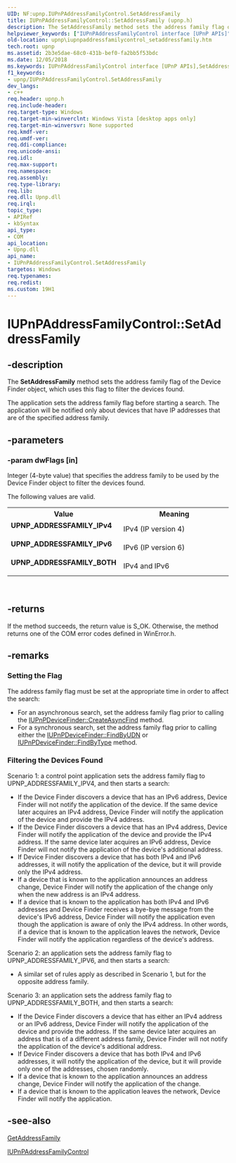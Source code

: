 ```yaml
---
UID: NF:upnp.IUPnPAddressFamilyControl.SetAddressFamily
title: IUPnPAddressFamilyControl::SetAddressFamily (upnp.h)
description: The SetAddressFamily method sets the address family flag of the Device Finder object, which uses this flag to filter the devices found.
helpviewer_keywords: ["IUPnPAddressFamilyControl interface [UPnP APIs]","SetAddressFamily method","IUPnPAddressFamilyControl.SetAddressFamily","IUPnPAddressFamilyControl::SetAddressFamily","SetAddressFamily","SetAddressFamily method [UPnP APIs]","SetAddressFamily method [UPnP APIs]","IUPnPAddressFamilyControl interface","UPNP_ADDRESSFAMILY_BOTH","UPNP_ADDRESSFAMILY_IPv4","UPNP_ADDRESSFAMILY_IPv6","upnp.iupnpaddressfamilycontrol_setaddressfamily","upnp/IUPnPAddressFamilyControl::SetAddressFamily"]
old-location: upnp\iupnpaddressfamilycontrol_setaddressfamily.htm
tech.root: upnp
ms.assetid: 2b3e5dae-68c0-431b-bef0-fa2bb5f53bdc
ms.date: 12/05/2018
ms.keywords: IUPnPAddressFamilyControl interface [UPnP APIs],SetAddressFamily method, IUPnPAddressFamilyControl.SetAddressFamily, IUPnPAddressFamilyControl::SetAddressFamily, SetAddressFamily, SetAddressFamily method [UPnP APIs], SetAddressFamily method [UPnP APIs],IUPnPAddressFamilyControl interface, UPNP_ADDRESSFAMILY_BOTH, UPNP_ADDRESSFAMILY_IPv4, UPNP_ADDRESSFAMILY_IPv6, upnp.iupnpaddressfamilycontrol_setaddressfamily, upnp/IUPnPAddressFamilyControl::SetAddressFamily
f1_keywords:
- upnp/IUPnPAddressFamilyControl.SetAddressFamily
dev_langs:
- c++
req.header: upnp.h
req.include-header: 
req.target-type: Windows
req.target-min-winverclnt: Windows Vista [desktop apps only]
req.target-min-winversvr: None supported
req.kmdf-ver: 
req.umdf-ver: 
req.ddi-compliance: 
req.unicode-ansi: 
req.idl: 
req.max-support: 
req.namespace: 
req.assembly: 
req.type-library: 
req.lib: 
req.dll: Upnp.dll
req.irql: 
topic_type:
- APIRef
- kbSyntax
api_type:
- COM
api_location:
- Upnp.dll
api_name:
- IUPnPAddressFamilyControl.SetAddressFamily
targetos: Windows
req.typenames: 
req.redist: 
ms.custom: 19H1
---
```


# IUPnPAddressFamilyControl::SetAddressFamily


## -description


The <b>SetAddressFamily</b> method sets the address family flag of the Device Finder object, which uses this flag to filter the devices found.

The application sets the address family flag before starting a search. The application will be notified only about devices that have IP addresses that are of the specified address family.


## -parameters




### -param dwFlags [in]

Integer (4-byte value) that specifies the address family to be used by the Device Finder object to filter the devices found.

The following values are valid.

<table>
<tr>
<th>Value</th>
<th>Meaning</th>
</tr>
<tr>
<td width="40%"><a id="UPNP_ADDRESSFAMILY_IPv4"></a><a id="upnp_addressfamily_ipv4"></a><a id="UPNP_ADDRESSFAMILY_IPV4"></a><dl>
<dt><b>UPNP_ADDRESSFAMILY_IPv4</b></dt>
</dl>
</td>
<td width="60%">
IPv4 (IP version 4)

</td>
</tr>
<tr>
<td width="40%"><a id="UPNP_ADDRESSFAMILY_IPv6"></a><a id="upnp_addressfamily_ipv6"></a><a id="UPNP_ADDRESSFAMILY_IPV6"></a><dl>
<dt><b>UPNP_ADDRESSFAMILY_IPv6</b></dt>
</dl>
</td>
<td width="60%">
IPv6 (IP version 6)

</td>
</tr>
<tr>
<td width="40%"><a id="UPNP_ADDRESSFAMILY_BOTH"></a><a id="upnp_addressfamily_both"></a><dl>
<dt><b>UPNP_ADDRESSFAMILY_BOTH</b></dt>
</dl>
</td>
<td width="60%">
IPv4 and IPv6

</td>
</tr>
</table>
 


## -returns



If the method succeeds, the return value is S_OK. Otherwise, the method returns one of the COM error codes defined in WinError.h.




## -remarks



<h3><a id="Setting__the_Flag"></a><a id="setting__the_flag"></a><a id="SETTING__THE_FLAG"></a>Setting  the Flag</h3>

The address family flag must be set at the appropriate time in order to affect the search:

<ul>
<li>For an asynchronous search, set the address family flag prior to calling the <a href="https://docs.microsoft.com/windows/desktop/api/upnp/nf-upnp-iupnpdevicefinder-createasyncfind">IUPnPDeviceFinder::CreateAsyncFind</a> method.</li>
<li>For a synchronous search, set the address family flag prior to calling either the <a href="https://docs.microsoft.com/windows/desktop/api/upnp/nf-upnp-iupnpdevicefinder-findbyudn">IUPnPDeviceFinder::FindByUDN</a> or <a href="https://docs.microsoft.com/windows/desktop/api/upnp/nf-upnp-iupnpdevicefinder-findbytype">IUPnPDeviceFinder::FindByType</a> method.</li>
</ul>


<h3><a id="Filtering_the_Devices_Found"></a><a id="filtering_the_devices_found"></a><a id="FILTERING_THE_DEVICES_FOUND"></a>Filtering the Devices Found</h3>

Scenario 1: a control point application sets the address family flag to UPNP_ADDRESSFAMILY_IPV4, and then starts a search:

<ul>
<li>If the Device Finder  discovers a device that has an IPv6 address, Device Finder will not notify the application of the device. If the same device later acquires an IPv4 address, Device Finder will notify the application of the device and provide the IPv4 address.</li>
<li>If the Device Finder discovers a device that has an IPv4 address, Device Finder will notify the application of the device and provide the IPv4 address. If the same device later acquires an IPv6 address, Device Finder will not notify the application of the device's additional address.</li>
<li>If Device Finder  discovers a device that has both IPv4 and IPv6 addresses, it will notify the application of the device, but it will provide only the IPv4 address.</li>
<li>If a device that is known to the application announces an address change, Device Finder will notify the application of the change only when the new address is an IPv4 address.</li>
<li>If a device that is known to the application has both IPv4 and IPv6 addresses and Device Finder receives a bye-bye message from the device's IPv6 address, Device Finder will notify the application even though the application is aware of only the IPv4 address. In other words, if a device that is known to the application leaves the network, Device Finder will notify the application regardless of the device's address.</li>
</ul>



Scenario 2: an application sets the address family flag to UPNP_ADDRESSFAMILY_IPV6, and then starts a search:

<ul>
<li>A similar set of rules apply as described in Scenario 1, but for the opposite address family.</li>
</ul>



Scenario 3: an application sets the address family flag to UPNP_ADDRESSFAMILY_BOTH, and then starts a search:

<ul>
<li>If the Device Finder discovers a device that has either an IPv4 address or an IPv6 address, Device Finder will notify the application of the device and provide the address. If the same device later acquires an address that is of a different address family, Device Finder will not notify the application of the device's additional address.</li>
<li>If Device Finder discovers a device that has both IPv4 and IPv6 addresses, it will notify the application of the device, but it will provide only one of the  addresses, chosen randomly.</li>
<li>If a device that is known to the application announces an address change, Device Finder will notify the application of the change.</li>
<li>If a device that is known to the application leaves the network, Device Finder will notify the application.</li>
</ul>





## -see-also




<a href="https://docs.microsoft.com/windows/desktop/api/upnp/nf-upnp-iupnpaddressfamilycontrol-getaddressfamily">GetAddressFamily</a>



<a href="https://docs.microsoft.com/windows/desktop/api/upnp/nn-upnp-iupnpaddressfamilycontrol">IUPnPAddressFamilyControl</a>
 

 

